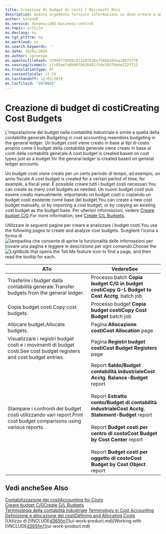 ```yaml
---
title: Creazione di budget di costi | Microsoft Docs
description: Questo argomento fornisce informazioni su dove creare e analizzare budget costi.
author: SorenGP
ms.service: dynamics365-business-central
ms.topic: article
ms.devlang: na
ms.tgt_pltfrm: na
ms.workload: na
ms.search.keywords: ''
ms.date: 10/01/2019
ms.author: sgroespe
ms.openlocfilehash: 33999778898c671a87638ef5868103ea34875ff8
ms.sourcegitcommit: cfc92eefa8b06fb426482f54e393f0e6e222f712
ms.translationtype: HT
ms.contentlocale: it-CH
ms.lasthandoff: 12/03/2019
ms.locfileid: "2879842"
---
```

# <a name="creating-cost-budgets"></a><span data-ttu-id="dc975-103">Creazione di budget di costi</span><span class="sxs-lookup"><span data-stu-id="dc975-103">Creating Cost Budgets</span></span>
<span data-ttu-id="dc975-104">L'impostazione del budget nella contabilità industriale è simile a quella della contabilità generale.</span><span class="sxs-lookup"><span data-stu-id="dc975-104">Budgeting in cost accounting resembles budgeting in the general ledger.</span></span> <span data-ttu-id="dc975-105">Un budget costi viene creato in base ai tipi di costo proprio come il budget della contabilità generale viene creato in base ai conti della contabilità generale.</span><span class="sxs-lookup"><span data-stu-id="dc975-105">A cost budget is created based on cost types just as a budget for the general ledger is created based on general ledger accounts.</span></span>  

<span data-ttu-id="dc975-106">Un budget costi viene creato per un certo periodo di tempo, ad esempio, un anno fiscale.</span><span class="sxs-lookup"><span data-stu-id="dc975-106">A cost budget is created for a certain period of time, for example, a fiscal year.</span></span> <span data-ttu-id="dc975-107">È possibile creare tutti i budget costi necessari.</span><span class="sxs-lookup"><span data-stu-id="dc975-107">You can create as many cost budgets as needed.</span></span> <span data-ttu-id="dc975-108">Un nuovo budget costi può essere creato manualmente, importando un budget costi o copiando un budget costi esistente come base del budget.</span><span class="sxs-lookup"><span data-stu-id="dc975-108">You can create a new cost budget manually, or by importing a cost budget, or by copying an existing cost budget as the budget base.</span></span> <span data-ttu-id="dc975-109">Per ulteriori informazioni, vedere [Creare budget C/G](finance-how-create-budgets.md).</span><span class="sxs-lookup"><span data-stu-id="dc975-109">For more information, see [Create G/L Budgets](finance-how-create-budgets.md).</span></span>

<span data-ttu-id="dc975-110">Utilizzare le seguenti pagine per creare e analizzare i budget costi.</span><span class="sxs-lookup"><span data-stu-id="dc975-110">You use the following pages to create and analyze cost budgets.</span></span> <span data-ttu-id="dc975-111">Scegliere l'icona a forma di ![lampadina che consente di aprire la funzionalità delle informazioni](media/ui-search/search_small.png "Informazioni sull'operazione che si desidera eseguire") per trovare una pagina e leggere le descrizione per ogni comando.</span><span class="sxs-lookup"><span data-stu-id="dc975-111">Choose the ![Lightbulb that opens the Tell Me feature](media/ui-search/search_small.png "Tell me what you want to do") icon to find a page, and then read the tooltip for each.</span></span>

|<span data-ttu-id="dc975-112">A</span><span class="sxs-lookup"><span data-stu-id="dc975-112">To</span></span>|<span data-ttu-id="dc975-113">Vedere</span><span class="sxs-lookup"><span data-stu-id="dc975-113">See</span></span>|  
|--------|---------|  
|<span data-ttu-id="dc975-114">Trasferire i budget dalla contabilità generale.</span><span class="sxs-lookup"><span data-stu-id="dc975-114">Transfer budgets from the general ledger.</span></span>|<span data-ttu-id="dc975-115">Processo batch **Copia budget C/G in budget costi**</span><span class="sxs-lookup"><span data-stu-id="dc975-115">**Copy G-L Budget to Cost Acctg.** batch job</span></span>|  
|<span data-ttu-id="dc975-116">Copia budget costi.</span><span class="sxs-lookup"><span data-stu-id="dc975-116">Copy cost budgets.</span></span>|<span data-ttu-id="dc975-117">Processo budget **Copia budget costi**</span><span class="sxs-lookup"><span data-stu-id="dc975-117">**Copy Cost Budget** batch job</span></span>|  
|<span data-ttu-id="dc975-118">Allocare budget.</span><span class="sxs-lookup"><span data-stu-id="dc975-118">Allocate budgets.</span></span>|<span data-ttu-id="dc975-119">Pagina **Allocazione costi**</span><span class="sxs-lookup"><span data-stu-id="dc975-119">**Cost Allocation** page</span></span>|  
|<span data-ttu-id="dc975-120">Visualizzare i registri budget costi e i movimenti di budget costi.</span><span class="sxs-lookup"><span data-stu-id="dc975-120">See cost budget registers and cost budget entries.</span></span>|<span data-ttu-id="dc975-121">Pagina **Registri budget costi**</span><span class="sxs-lookup"><span data-stu-id="dc975-121">**Cost Budget Registers** page</span></span>|  
|<span data-ttu-id="dc975-122">Stampare i confronti del budget costi utilizzando vari report.</span><span class="sxs-lookup"><span data-stu-id="dc975-122">Print cost budget comparisons using various reports.</span></span>|<span data-ttu-id="dc975-123">Report **Saldo/Budget contabilità industriale**</span><span class="sxs-lookup"><span data-stu-id="dc975-123">**Cost Acctg. Balance-Budget** report</span></span><br /><br /> <span data-ttu-id="dc975-124">Report **Estratto conto/Budget di contabilità industriale**</span><span class="sxs-lookup"><span data-stu-id="dc975-124">**Cost Acctg. Statement-Budget** report</span></span><br /><br /> <span data-ttu-id="dc975-125">Report **Budget costi per centro di costo**</span><span class="sxs-lookup"><span data-stu-id="dc975-125">**Cost Budget by Cost Center** report</span></span><br /><br /> <span data-ttu-id="dc975-126">Report **Budget costi per oggetto di costo**</span><span class="sxs-lookup"><span data-stu-id="dc975-126">**Cost Budget by Cost Object** report</span></span>|  

## <a name="see-also"></a><span data-ttu-id="dc975-127">Vedi anche</span><span class="sxs-lookup"><span data-stu-id="dc975-127">See Also</span></span>  
[<span data-ttu-id="dc975-128">Contabilizzazione dei costi</span><span class="sxs-lookup"><span data-stu-id="dc975-128">Accounting for Costs</span></span>](finance-manage-cost-accounting.md)  
[<span data-ttu-id="dc975-129">Creare budget C/G</span><span class="sxs-lookup"><span data-stu-id="dc975-129">Create G/L Budgets</span></span>](finance-how-create-budgets.md)  
<span data-ttu-id="dc975-130">[Terminologia della contabilità industriale](finance-terminology-in-cost-accounting.md) </span><span class="sxs-lookup"><span data-stu-id="dc975-130">[Terminology in Cost Accounting](finance-terminology-in-cost-accounting.md) </span></span>  
[<span data-ttu-id="dc975-131">Definizione e allocazione dei costi</span><span class="sxs-lookup"><span data-stu-id="dc975-131">Defining and Allocating Costs</span></span>](finance-define-and-allocate-costs.md)  
<span data-ttu-id="dc975-132">[Utilizzo di [!INCLUDE[d365fin](includes/d365fin_md.md)]](ui-work-product.md)</span><span class="sxs-lookup"><span data-stu-id="dc975-132">[Working with [!INCLUDE[d365fin](includes/d365fin_md.md)]](ui-work-product.md)</span></span>
